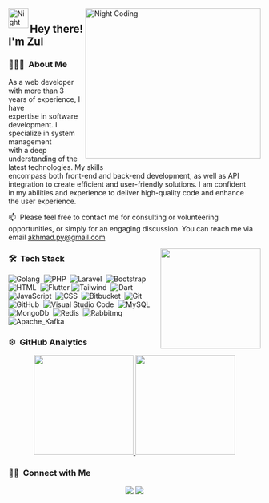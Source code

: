 <img alt="Night Coding" src="https://media.giphy.com/media/dWesBcTLavkZuG35MI/giphy.gif" align="right" width="350" height ="300"/>
<img alt="Night Coding" src="./assets/Hand Wave.gif" width='40' align="left"/><h2>Hey there! I'm Zul </h2>

### 👨🏻‍💻 &nbsp;About Me

As a web developer with more than 3 years of experience, I have \
expertise in software development. I specialize in system management \
with a deep understanding of the latest technologies. My skills \
encompass both front-end and back-end development, as well as API \
integration to create efficient and user-friendly solutions. I am confident \
in my abilities and experience to deliver high-quality code and enhance \
the user experience. 

📫 &nbsp;Please feel free to contact me for consulting or volunteering opportunities, or simply for an engaging discussion. You can reach me via email akhmad.py@gmail.com 

<img align='right' src="./assets/fire.gif" width="200">

### 🛠 &nbsp;Tech Stack

![Golang](https://img.shields.io/badge/Go-00ADD8?style=flat&logo=go&logoColor=white)&nbsp;
![PHP](https://img.shields.io/badge/-PHP-05122A?style=flat&logo=php)&nbsp;
![Laravel](https://img.shields.io/badge/-Laravel-05122A?style=flat&logo=laravel)&nbsp;
![Bootstrap](https://img.shields.io/badge/-Bootstrap-05122A?style=flat&logo=bootstrap&logoColor=563D7C)
![HTML](https://img.shields.io/badge/-HTML-05122A?style=flat&logo=HTML5)&nbsp;
![Flutter](https://img.shields.io/badge/Flutter-02569B?style=flat&logo=flutter&logoColor=white)
![Tailwind](https://img.shields.io/badge/Tailwind_CSS-38B2AC?style=flat&logo=tailwind-css&logoColor=white)&nbsp;
![Dart]( https://img.shields.io/badge/Dart-0175C2?style=flat&logo=dart&logoColor=white)
![JavaScript](https://img.shields.io/badge/-JavaScript-05122A?style=flat&logo=javascript)&nbsp;
![CSS](https://img.shields.io/badge/-CSS-05122A?style=flat&logo=CSS3&logoColor=1572B6)&nbsp;
![Bitbucket](https://img.shields.io/badge/Bitbucket-0747a6?style=flat&logo=bitbucket&logoColor=white)&nbsp;
![Git](https://img.shields.io/badge/-Git-05122A?style=flat&logo=git)&nbsp;
![GitHub](https://img.shields.io/badge/-GitHub-05122A?style=flat&logo=github)&nbsp;
![Visual Studio Code](https://img.shields.io/badge/-Visual%20Studio%20Code-05122A?style=flat&logo=visual-studio-code&logoColor=007ACC)&nbsp;
![MySQL](https://img.shields.io/badge/-MySQL-05122A?style=flat&logo=mysql)&nbsp;
![MongoDb](https://img.shields.io/badge/MongoDB-4EA94B?style=flat&logo=mongodb&logoColor=white)&nbsp;
![Redis](https://img.shields.io/badge/redis-%23DD0031.svg?&style=flat&logo=redis&logoColor=white)&nbsp;
![Rabbitmq](https://img.shields.io/badge/rabbitmq-%23FF6600.svg?&style=flat&logo=rabbitmq&logoColor=white)&nbsp;
![Apache_Kafka](https://img.shields.io/badge/Apache_Kafka-231F20?style=flat&logo=apache-kafka&logoColor=white)&nbsp;

<!-- ![R (Statistics)](https://img.shields.io/badge/-R-05122A?style=flat&logo=R&logoColor=276DC3)\ -->

### ⚙️ &nbsp;GitHub Analytics

<p align="center">
<a href="https://github.com/oiakhmad">
  <img height="199em" src="https://github-readme-stats-eight-theta.vercel.app/api?username=oiakhmad&show_icons=true&theme=algolia&include_all_commits=true&count_private=true"/>
  <img height="199em" src="https://github-readme-stats-eight-theta.vercel.app/api/top-langs/?username=oiakhmad&layout=compact&langs_count=8&theme=algolia"/>
</a>
</p>

### 🤝🏻 &nbsp;Connect with Me

<p align="center">
<a href="https://www.linkedin.com/in/akhmad-zulkarnain-258b45177/" target="_blank"><img src="https://img.shields.io/badge/-Akhmad Zulkarnain-0077B5?style=flat&logo=Linkedin&logoColor=white"/></a>
<a href="mailto:akhmad.py@gmail.com"><img src="https://img.shields.io/badge/-akhmad.py@gmail.com-D14836?style=flat&logo=Gmail&logoColor=white"/></a>
</p>

<!-- - 🔭 I’m currently working on ...  -->
<!-- - 🌱 I’m currently learning ...  -->
<!-- - 👯 I’m looking to collaborate on ...  -->
<!-- - 🤔 I’m looking for help with ...  -->
<!-- - 💬 Ask me about ...  -->
<!-- - 📫 How to reach me: ...  -->
<!-- - 😄 Pronouns: ...  -->
<!-- - ⚡ Fun fact: ...  -->

